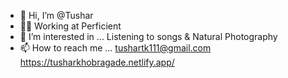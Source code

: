 - 👋 Hi, I’m @Tushar
- 👨‍💻 Working at Perficient
- 👀 I’m interested in ... Listening to songs & Natural Photography
- 📫 How to reach me ... tushartk111@gmail.com
                          https://tusharkhobragade.netlify.app/

<!---
Tushar0106/Tushar0106 is a ✨ special ✨ repository because its `README.md` (this file) appears on your GitHub profile.
You can click the Preview link to take a look at your changes.
--->
